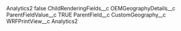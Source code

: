 <?xml version="1.0" encoding="UTF-8"?>
<CustomMetadata xmlns="http://soap.sforce.com/2006/04/metadata" xmlns:xsi="http://www.w3.org/2001/XMLSchema-instance" xmlns:xsd="http://www.w3.org/2001/XMLSchema">
    <label>Analytics2</label>
    <protected>false</protected>
    <values>
        <field>ChildRenderingFields__c</field>
        <value xsi:type="xsd:string">OEMGeographyDetails__c</value>
    </values>
    <values>
        <field>ParentFieldValue__c</field>
        <value xsi:type="xsd:string">TRUE</value>
    </values>
    <values>
        <field>ParentField__c</field>
        <value xsi:type="xsd:string">CustomGeography__c</value>
    </values>
    <values>
        <field>WRFPrintView__c</field>
        <value xsi:type="xsd:string">Analytics2</value>
    </values>
</CustomMetadata>
